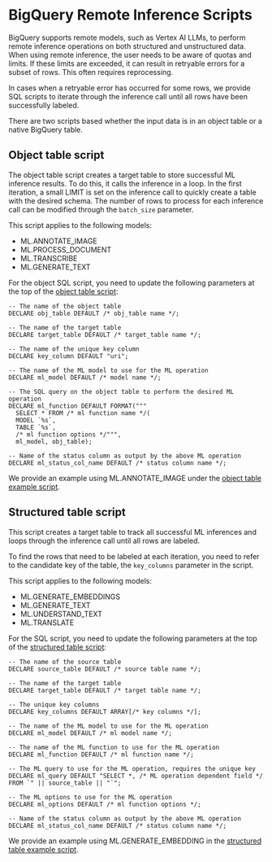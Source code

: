 # BigQuery Remote Inference Scripts

BigQuery supports remote models, such as Vertex AI LLMs, to perform remote inference operations on both structured and unstructured data. When using remote inference, the user needs to be aware of quotas and limits. If these limits are exceeded, it can result in retryable errors for a subset of rows. This often requires reprocessing.

In cases when a retryable error has occurred for some rows, we provide SQL scripts to iterate through the inference call until all rows have been successfully labeled.

There are two scripts based whether the input data is in an object table or a native BigQuery table. 

## Object table script
The object table script creates a target table to store successful ML inference results. To do this, it calls the inference in a loop. In the first iteration, a small LIMIT is set on the inference call to quickly create a table with the desired schema. The number of rows to process for each inference call can be modified through the `batch_size` parameter.

This script applies to the following models:
- ML.ANNOTATE_IMAGE
- ML.PROCESS_DOCUMENT
- ML.TRANSCRIBE
- ML.GENERATE_TEXT

For the object SQL script, you need to update the following parameters at the top of the [object table script](object_table_inference_loop_generic.sql):

```
-- The name of the object table
DECLARE obj_table DEFAULT /* obj_table name */;

-- The name of the target table
DECLARE target_table DEFAULT /* target_table name */;

-- The name of the unique key column
DECLARE key_column DEFAULT "uri";

-- The name of the ML model to use for the ML operation
DECLARE ml_model DEFAULT /* model name */;

-- The SQL query on the object table to perform the desired ML operation
DECLARE ml_function DEFAULT FORMAT("""
  SELECT * FROM /* ml function name */(
  MODEL `%s`,
  TABLE `%s`,
  /* ml function options */""",
  ml_model, obj_table);

-- Name of the status column as output by the above ML operation
DECLARE ml_status_col_name DEFAULT /* status column name */;
```

We provide an example using ML.ANNOTATE_IMAGE under the [object table example script](object_table_script_inference_loop_example.sql).

## Structured table script

This script creates a target table to track all successful ML inferences and loops through the inference call until all rows are labeled. 

To find the rows that need to be labeled at each iteration, you need to refer to the candidate key of the table, the `key_columns` parameter in the script.

This script applies to the following models:
- ML.GENERATE_EMBEDDINGS
- ML.GENERATE_TEXT
- ML.UNDERSTAND_TEXT
- ML.TRANSLATE 

For the SQL script, you need to update the following parameters at the top of the [structured table script](structured_table_inference_loop_generic.sql):

```
-- The name of the source table
DECLARE source_table DEFAULT /* source table name */;

-- The name of the target table
DECLARE target_table DEFAULT /* target table name */;

-- The unique key columns
DECLARE key_columns DEFAULT ARRAY[/* key columns */];

-- The name of the ML model to use for the ML operation
DECLARE ml_model DEFAULT /* ml model name */;

-- The name of the ML function to use for the ML operation
DECLARE ml_function DEFAULT /* ml function name */;

-- The ML query to use for the ML operation, requires the unique key
DECLARE ml_query DEFAULT "SELECT *, /* ML operation dependent field */ FROM `" || source_table || "`";

-- The ML options to use for the ML operation
DECLARE ml_options DEFAULT /* ml function options */;

-- Name of the status column as output by the above ML operation
DECLARE ml_status_col_name DEFAULT /* status column name */;
```

We provide an example using ML.GENERATE_EMBEDDING in the [structured table example script]( structured_table_script_inference_loop_example.sql).